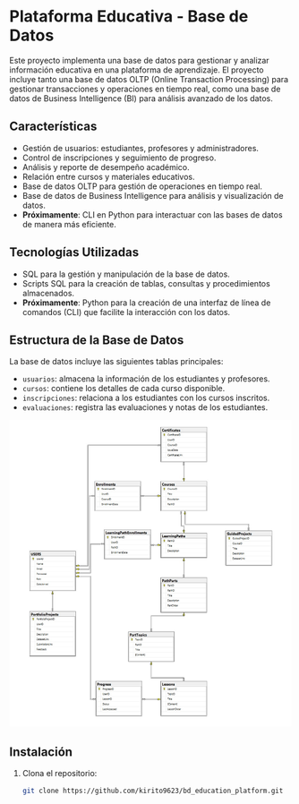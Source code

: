 # Plataforma Educativa - Base de Datos

Este proyecto implementa una base de datos para gestionar y analizar información educativa en una plataforma de aprendizaje. El proyecto incluye tanto una base de datos OLTP (Online Transaction Processing) para gestionar transacciones y operaciones en tiempo real, como una base de datos de Business Intelligence (BI) para análisis avanzado de los datos. 

## Características

- Gestión de usuarios: estudiantes, profesores y administradores.
- Control de inscripciones y seguimiento de progreso.
- Análisis y reporte de desempeño académico.
- Relación entre cursos y materiales educativos.
- Base de datos OLTP para gestión de operaciones en tiempo real.
- Base de datos de Business Intelligence para análisis y visualización de datos.
- **Próximamente**: CLI en Python para interactuar con las bases de datos de manera más eficiente.

## Tecnologías Utilizadas

- SQL para la gestión y manipulación de la base de datos.
- Scripts SQL para la creación de tablas, consultas y procedimientos almacenados.
- **Próximamente**: Python para la creación de una interfaz de línea de comandos (CLI) que facilite la interacción con los datos.

## Estructura de la Base de Datos

La base de datos incluye las siguientes tablas principales:

- `usuarios`: almacena la información de los estudiantes y profesores.
- `cursos`: contiene los detalles de cada curso disponible.
- `inscripciones`: relaciona a los estudiantes con los cursos inscritos.
- `evaluaciones`: registra las evaluaciones y notas de los estudiantes.

![Diagrama ER](./BD_OLTP/diagrama.jpg) 

## Instalación

1. Clona el repositorio:
   ```bash
   git clone https://github.com/kirito9623/bd_education_platform.git
